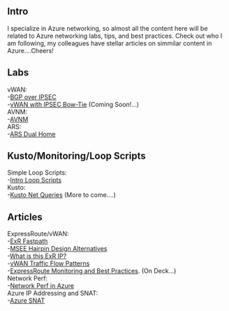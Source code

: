 ## Intro 
I specialize in Azure networking, so almost all the content here will be related to Azure networking labs, tips, and best practices. Check out who I am following, my colleagues have stellar articles on simmilar content in Azure....Cheers! 

## Labs
vWAN:
<Br>
-[BGP over IPSEC](https://github.com/adtork/Lab-Virtual-Wan-Custom-Routing-BGP-over-IPSEC)
<br>
-[vWAN with IPSEC Bow-Tie](https://github.com/adtork/vWAN-Dual-Hubs-with-ExR-Bow-Tie) (Coming Soon!...)
<br>
AVNM:
<br>
-[AVNM](https://github.com/adtork/Lab-Azure-Virtual-Network-Manager)
<br>
ARS:
<br>
-[ARS Dual Home](https://github.com/adtork/Azure-Route-Server-Dual-Home)

## Kusto/Monitoring/Loop Scripts
Simple Loop Scripts:
<br>
-[Intro Loop Scripts](https://github.com/adtork/Simple-Loop-Scripts/blob/main/README.md)
<br>
Kusto:
<br>
-[Kusto Net Queries](https://github.com/adtork/ARG-Kusto-Queries/blob/main/README.md) (More to come....)


## Articles
ExpressRoute/vWAN:
<br>
-[ExR Fastpath](https://github.com/adtork/ExpressRoute-Fastpath)
<br>
-[MSEE Hairpin Design Alternatives](https://github.com/adtork/MSEE-Hairpin-Design-Considerations/blob/main/README.md)
<br>
-[What is this ExR IP?](https://github.com/adtork/ExpressRoute--What-is-this-IP-/blob/main/README.md)
<br>
-[vWAN Traffic Flow Patterns](https://github.com/adtork/vWAN-Traffic-Flow-Scenarios/blob/main/README.md)
<br>
-[ExpressRoute Monitoring and Best Practices](https://github.com/adtork/ExpressRoute-Monitoring/blob/main/README.md). (On Deck...)
<br>
Network Perf:
<br>
-[Network Perf in Azure](https://github.com/adtork/Azure-Networking-Performance)
<br>
Azure IP Addressing and SNAT:
<br>
-[Azure SNAT](https://github.com/adtork/Azure-IP-Addressing-and-SNAT/blob/main/README.md)


<!--
**adtork/adtork** is a ✨ _special_ ✨ repository because its `README.md` (this file) appears on your GitHub profile.

Here are some ideas to get you started:

- 🔭 I’m currently working on ...
- 🌱 I’m currently learning ...
- 👯 I’m looking to collaborate on ...
- 🤔 I’m looking for help with ...
- 💬 Ask me about ...
- 📫 How to reach me: ...
- 😄 Pronouns: ...
- ⚡ Fun fact: ...
-->
